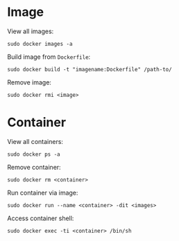 # Image
View all images:
```
sudo docker images -a
```

Build image from `Dockerfile`:
```
sudo docker build -t "imagename:Dockerfile" /path-to/
```

Remove image:
```
sudo docker rmi <image>
```

# Container

View all containers:
```
sudo docker ps -a
```

Remove container:
```
sudo docker rm <container>
```

Run container via image:
```
sudo docker run --name <container> -dit <images>
```

Access container shell:
```
sudo docker exec -ti <container> /bin/sh
```
